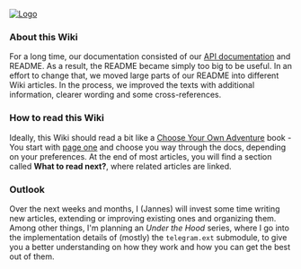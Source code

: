[![Logo](https://github.com/python-telegram-bot/logos/raw/master/logo-text/png/ptb-logo-text_768.png)](https://python-telegram-bot.org/)

### About this Wiki
For a long time, our documentation consisted of our [API documentation](http://pythonhosted.org/python-telegram-bot/) and README. As a result, the README became simply too big to be useful. In an effort to change that, we moved large parts of our README into different Wiki articles. In the process, we improved the texts with additional information, clearer wording and some cross-references. 

### How to read this Wiki
Ideally, this Wiki should read a bit like a [Choose Your Own Adventure](https://en.wikipedia.org/wiki/Choose_Your_Own_Adventure) book - You start with [page one](https://github.com/python-telegram-bot/python-telegram-bot/wiki/Introduction-to-the-API) and choose you way through the docs, depending on your preferences. At the end of most articles, you will find a section called **What to read next?**, where related articles are linked.

### Outlook
Over the next weeks and months, I (Jannes) will invest some time writing new articles, extending or improving existing ones and organizing them. Among other things, I'm planning an _Under the Hood_ series, where I go into the implementation details of (mostly) the `telegram.ext` submodule, to give you a better understanding on how they work and how you can get the best out of them.